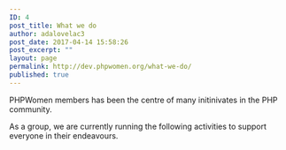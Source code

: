```yaml
---
ID: 4
post_title: What we do
author: adalovelac3
post_date: 2017-04-14 15:58:26
post_excerpt: ""
layout: page
permalink: http://dev.phpwomen.org/what-we-do/
published: true
---
```

PHPWomen members has been the centre of many initinivates in the PHP community.

As a group, we are currently running the following activities to support everyone in their <span data-dobid="hdw">endeavours.</span>